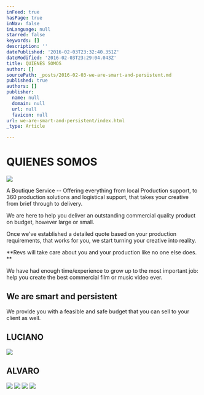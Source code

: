 ```yaml
---
inFeed: true
hasPage: true
inNav: false
inLanguage: null
starred: false
keywords: []
description: ''
datePublished: '2016-02-03T23:32:40.351Z'
dateModified: '2016-02-03T23:29:04.043Z'
title: QUIENES SOMOS
author: []
sourcePath: _posts/2016-02-03-we-are-smart-and-persistent.md
published: true
authors: []
publisher:
  name: null
  domain: null
  url: null
  favicon: null
url: we-are-smart-and-persistent/index.html
_type: Article

---
```

# QUIENES SOMOS
![](https://s3-us-west-2.amazonaws.com/the-grid-img/p/a192744737a70dbc687d6f8787a8c22bdd2e8fd8.png)

A Boutique Service -- Offering everything from local Production support, to 360 production solutions and logistical support, that takes your creative from brief through to delivery.

We are here to help you deliver an outstanding commercial quality product on budget, however large or small.

Once we've established a detailed quote based on your production requirements, that works for you, we start turning your creative into reality.

**Revs will take care about you and your production like no one else does. **

We have had enough time/experience to grow up to the most important job: help you create the best commercial film or music video ever.

## We are smart and persistent

We provide you with a feasible and safe budget that you can sell to your client as well. 

## LUCIANO
![](https://s3-us-west-2.amazonaws.com/the-grid-img/p/5d10d7aa2608f36649dd992e6c3ad08658590a11.png)

## ALVARO
![](https://the-grid-user-content.s3-us-west-2.amazonaws.com/87ce3ed3-08e7-44d1-835b-d274a8c41c7c.png)
![](https://the-grid-user-content.s3-us-west-2.amazonaws.com/fb7a2430-fcfb-4a6b-b6ed-a797c4b9a2a6.png)
![](https://the-grid-user-content.s3-us-west-2.amazonaws.com/2d82f4e6-acd0-47eb-a726-6f84de903867.png)
![](https://the-grid-user-content.s3-us-west-2.amazonaws.com/4e50afb2-3000-4ce1-9ce3-a8573a0bee7d.png)